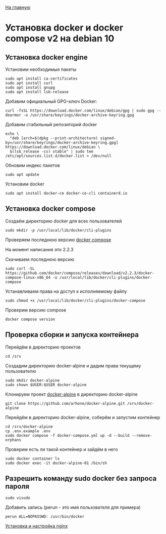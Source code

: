 [На главную](README.md)

# Установка docker и docker compose v2 на debian 10

## Установка docker engine

Установим необходимые пакеты
```
sudo apt install ca-certificates
sudo apt install curl
sudo apt install gnupg
sudo apt install lsb-release
```

Добавим официальный GPG-ключ Docker:
```
curl -fsSL https://download.docker.com/linux/debian/gpg | sudo gpg --dearmor -o /usr/share/keyrings/docker-archive-keyring.gpg
```

Добавим стабильный репозиторий docker
```
echo \
  "deb [arch=$(dpkg --print-architecture) signed-by=/usr/share/keyrings/docker-archive-keyring.gpg] https://download.docker.com/linux/debian \
  $(lsb_release -cs) stable" | sudo tee /etc/apt/sources.list.d/docker.list > /dev/null
```

Обновим индекс пакетов
```
sudo apt update
```

Установим docker
```
sudo apt install docker-ce docker-ce-cli containerd.io
```

## Установка docker compose
Создаём директорию docker для всех пользователей
```
sudo mkdir -p /usr/local/lib/docker/cli-plugins
```

Проверяем последнюю версию [docker compose](https://github.com/docker/compose/releases)

На момент написания это 2.2.3

Скачиваем последнюю версию
```
sudo curl -SL https://github.com/docker/compose/releases/download/v2.2.3/docker-compose-linux-x86_64 -o /usr/local/lib/docker/cli-plugins/docker-compose
```

Устанавливаем права на доступ к исполняемому файлу
```
sudo chmod +x /usr/local/lib/docker/cli-plugins/docker-compose
```

Проверим версию compose
```
docker compose version
```

## Проверка сборки и запуска контейнера

Перейдём в директорию проектов
```
cd /srv
```

Создадим директорию docker-alpine и дадим права текущему пользователю
```
sudo mkdir docker-alpine
sudo chown $USER:$USER docker-alpine
```

Клонируем проект [docker-alpine](https://github.com/arhone/docker-alpine) в директорию docker-alpine
```
git clone https://github.com/arhone/docker-alpine.git /srv/docker-alpine
```

Перейдём в директорию docker-alpine, соберём и запустим контейнер
```
cd /srv/docker-alpine
cp .env.example .env
sudo docker compose -f docker-compose.yml up -d --build --remove-orphans
```

Проверим есть ли такой контейнер и зайдём в него
```
sudo docker container ls
sudo docker exec -it docker-alpine-01 /bin/sh
```

## Разрешить команду sudo docker без запроса пароля 
```
sudo visudo
```
Добавить запись (perun - это имя пользователя для примера)
```
perun ALL=NOPASSWD: /usr/bin/docker
```

[Установка и настройка nginx](nginx.md)